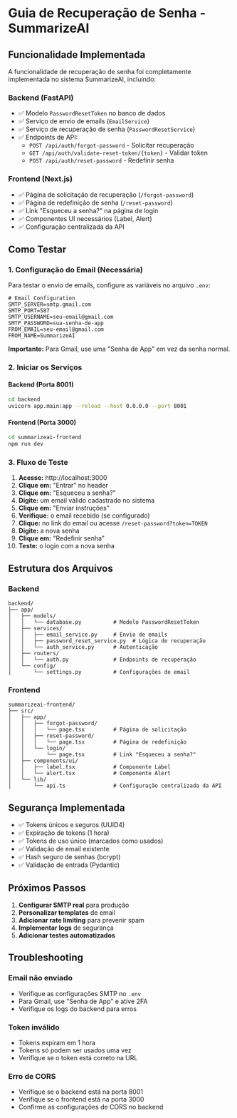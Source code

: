 # Guia de Recuperação de Senha - SummarizeAI

## Funcionalidade Implementada

A funcionalidade de recuperação de senha foi completamente implementada no sistema SummarizeAI, incluindo:

### Backend (FastAPI)
- ✅ Modelo `PasswordResetToken` no banco de dados
- ✅ Serviço de envio de emails (`EmailService`)
- ✅ Serviço de recuperação de senha (`PasswordResetService`)
- ✅ Endpoints de API:
  - `POST /api/auth/forgot-password` - Solicitar recuperação
  - `GET /api/auth/validate-reset-token/{token}` - Validar token
  - `POST /api/auth/reset-password` - Redefinir senha

### Frontend (Next.js)
- ✅ Página de solicitação de recuperação (`/forgot-password`)
- ✅ Página de redefinição de senha (`/reset-password`)
- ✅ Link "Esqueceu a senha?" na página de login
- ✅ Componentes UI necessários (Label, Alert)
- ✅ Configuração centralizada da API

## Como Testar

### 1. Configuração do Email (Necessária)

Para testar o envio de emails, configure as variáveis no arquivo `.env`:

```env
# Email Configuration
SMTP_SERVER=smtp.gmail.com
SMTP_PORT=587
SMTP_USERNAME=seu-email@gmail.com
SMTP_PASSWORD=sua-senha-de-app
FROM_EMAIL=seu-email@gmail.com
FROM_NAME=SummarizeAI
```

**Importante:** Para Gmail, use uma "Senha de App" em vez da senha normal.

### 2. Iniciar os Serviços

#### Backend (Porta 8001)
```bash
cd backend
uvicorn app.main:app --reload --host 0.0.0.0 --port 8001
```

#### Frontend (Porta 3000)
```bash
cd summarizeai-frontend
npm run dev
```

### 3. Fluxo de Teste

1. **Acesse:** http://localhost:3000
2. **Clique em:** "Entrar" no header
3. **Clique em:** "Esqueceu a senha?"
4. **Digite:** um email válido cadastrado no sistema
5. **Clique em:** "Enviar instruções"
6. **Verifique:** o email recebido (se configurado)
7. **Clique:** no link do email ou acesse `/reset-password?token=TOKEN`
8. **Digite:** a nova senha
9. **Clique em:** "Redefinir senha"
10. **Teste:** o login com a nova senha

## Estrutura dos Arquivos

### Backend
```
backend/
├── app/
│   ├── models/
│   │   └── database.py          # Modelo PasswordResetToken
│   ├── services/
│   │   ├── email_service.py     # Envio de emails
│   │   ├── password_reset_service.py  # Lógica de recuperação
│   │   └── auth_service.py      # Autenticação
│   ├── routers/
│   │   └── auth.py              # Endpoints de recuperação
│   └── config/
│       └── settings.py          # Configurações de email
```

### Frontend
```
summarizeai-frontend/
├── src/
│   ├── app/
│   │   ├── forgot-password/
│   │   │   └── page.tsx         # Página de solicitação
│   │   ├── reset-password/
│   │   │   └── page.tsx         # Página de redefinição
│   │   └── login/
│   │       └── page.tsx         # Link "Esqueceu a senha?"
│   ├── components/ui/
│   │   ├── label.tsx            # Componente Label
│   │   └── alert.tsx            # Componente Alert
│   └── lib/
│       └── api.ts               # Configuração centralizada da API
```

## Segurança Implementada

- ✅ Tokens únicos e seguros (UUID4)
- ✅ Expiração de tokens (1 hora)
- ✅ Tokens de uso único (marcados como usados)
- ✅ Validação de email existente
- ✅ Hash seguro de senhas (bcrypt)
- ✅ Validação de entrada (Pydantic)

## Próximos Passos

1. **Configurar SMTP real** para produção
2. **Personalizar templates** de email
3. **Adicionar rate limiting** para prevenir spam
4. **Implementar logs** de segurança
5. **Adicionar testes automatizados**

## Troubleshooting

### Email não enviado
- Verifique as configurações SMTP no `.env`
- Para Gmail, use "Senha de App" e ative 2FA
- Verifique os logs do backend para erros

### Token inválido
- Tokens expiram em 1 hora
- Tokens só podem ser usados uma vez
- Verifique se o token está correto na URL

### Erro de CORS
- Verifique se o backend está na porta 8001
- Verifique se o frontend está na porta 3000
- Confirme as configurações de CORS no backend